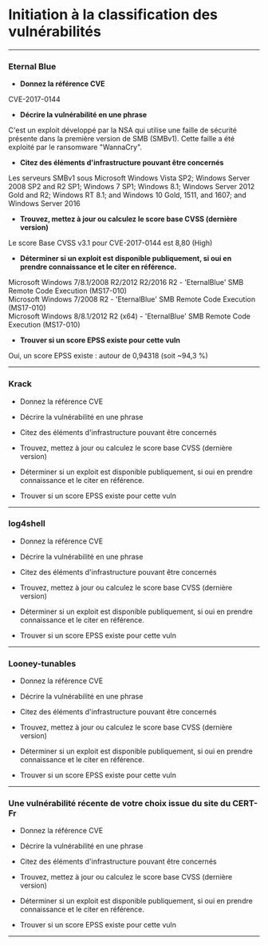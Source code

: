 
# Initiation à la classification des vulnérabilités
---


### Eternal Blue

* **Donnez la référence CVE**  

CVE-2017-0144  


* **Décrire la vulnérabilité en une phrase**  
  
C'est un exploit développé par la NSA qui utilise une faille de sécurité présente dans la première version de SMB (SMBv1). Cette faille a été exploité par le ransomware "WannaCry".  


* **Citez des éléments d'infrastructure pouvant être concernés**  

Les serveurs SMBv1 sous Microsoft Windows Vista SP2; Windows Server 2008 SP2 and R2 SP1; Windows 7 SP1; Windows 8.1; Windows Server 2012 Gold and R2; Windows RT 8.1; and Windows 10 Gold, 1511, and 1607; and Windows Server 2016  

* **Trouvez, mettez à jour ou calculez le score base CVSS (dernière version)**  
  
Le score Base CVSS v3.1 pour CVE-2017-0144 est 8,80 (High)  

* **Déterminer si un exploit est disponible publiquement, si oui en prendre connaissance et le citer en référence.**  

Microsoft Windows 7/8.1/2008 R2/2012 R2/2016 R2 - 'EternalBlue' SMB Remote Code Execution (MS17-010)  
Microsoft Windows 7/2008 R2 - 'EternalBlue' SMB Remote Code Execution (MS17-010)  
Microsoft Windows 8/8.1/2012 R2 (x64) - 'EternalBlue' SMB Remote Code Execution (MS17-010)  


* **Trouver si un score EPSS existe pour cette vuln**  

Oui, un score EPSS existe : autour de 0,94318 (soit ~94,3 %)


---

### Krack

* Donnez la référence CVE

* Décrire la vulnérabilité en une phrase

* Citez des éléments d'infrastructure pouvant être concernés

* Trouvez, mettez à jour ou calculez le score base CVSS (dernière version)

* Déterminer si un exploit est disponible publiquement, si oui en prendre connaissance et le citer en référence.

* Trouver si un score EPSS existe pour cette vuln

---

### log4shell

* Donnez la référence CVE

* Décrire la vulnérabilité en une phrase

* Citez des éléments d'infrastructure pouvant être concernés

* Trouvez, mettez à jour ou calculez le score base CVSS (dernière version)

* Déterminer si un exploit est disponible publiquement, si oui en prendre connaissance et le citer en référence.

* Trouver si un score EPSS existe pour cette vuln

---

### Looney-tunables

* Donnez la référence CVE

* Décrire la vulnérabilité en une phrase

* Citez des éléments d'infrastructure pouvant être concernés

* Trouvez, mettez à jour ou calculez le score base CVSS (dernière version)

* Déterminer si un exploit est disponible publiquement, si oui en prendre connaissance et le citer en référence.

* Trouver si un score EPSS existe pour cette vuln

---


### Une vulnérabilité récente de votre choix issue du site du CERT-Fr

* Donnez la référence CVE

* Décrire la vulnérabilité en une phrase

* Citez des éléments d'infrastructure pouvant être concernés

* Trouvez, mettez à jour ou calculez le score base CVSS (dernière version)

* Déterminer si un exploit est disponible publiquement, si oui en prendre connaissance et le citer en référence.

* Trouver si un score EPSS existe pour cette vuln

---
